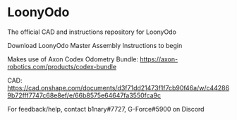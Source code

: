 # LoonyOdo
The official CAD and instructions repository for LoonyOdo

Download LoonyOdo Master Assembly Instructions to begin

Makes use of Axon Codex Odometry Bundle: https://axon-robotics.com/products/codex-bundle

CAD: https://cad.onshape.com/documents/d3f71dd21473f1f7cb90f46a/w/c442869b72fff7747c68e8ef/e/66b8575e64647fa3550fca9c

For feedback/help, contact b1nary#7727, G-Force#5900 on Discord

